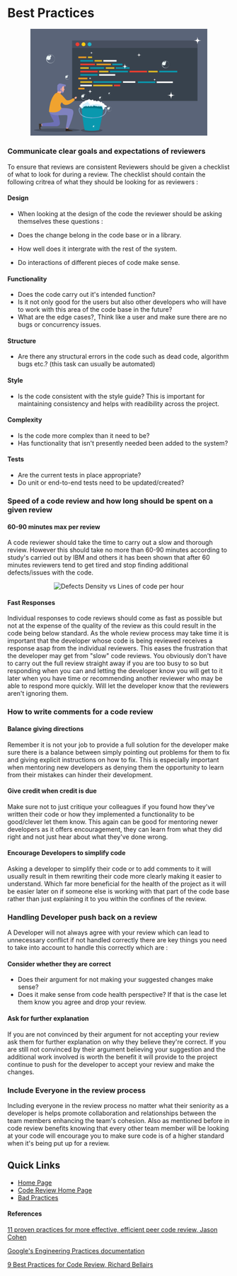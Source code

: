 # Best Practices 

 <p align="center">
<img src="Images/cleancodereview.png" alt="Defects Density vs Lines of code per hour" width="400">
</p>

### Communicate clear goals and expectations of reviewers  
 To ensure that reviews are consistent Reviewers should be given a checklist of what to look for during a review. The checklist should contain the following critrea of what they should be looking for as reviewers :

 #### Design 
* When looking at the design of the code the reviewer should be asking themselves these questions :

 * Does the change belong in the code base or in a library.
 * How well does it intergrate with the rest of the system.
 * Do interactions of different pieces of code make sense.

 #### Functionality 
 * Does the code carry out it's intended function?
 * Is it not only good for the users but also other developers who will have to work with this area of the code base in the future?
 * What are the edge cases?, Think like a user and make sure there are no bugs or concurrency issues.

 #### Structure
* Are there any structural errors in the code such as dead code, algorithm bugs etc.? (this task can usually be automated)

 #### Style 
* Is the code consistent with the style guide? 
 This is important for maintaining consistency and helps with readibility across the project.

 #### Complexity 
* Is the code more complex than it need to be?
* Has functionality that isn't presently needed been added to the system?

 #### Tests 
* Are the current tests in place appropriate?
* Do unit or end-to-end tests need to be updated/created?


### Speed of a code review and how long should be spent on a given review
 
 #### 60-90 minutes max per review
 A code reviewer should take the time to carry out a slow and thorough review. However this should take no more than 60-90 minutes according to study's carried out by IBM and others it has been shown that after 60 minutes reviewers tend to get tired and stop finding additional defects/issues with the code.

 <p align="center">
<img src="Images/image002.png" alt="Defects Density vs Lines of code per hour" width="400">
</p>

 #### Fast Responses
 Individual responses to code reviews should come as fast as possible but not at the expense of the quality of the review as this could result in the code being below standard. As the whole review process may take time it is important that the developer whose code is being reviewed receives a response asap from the individual reviewers. This eases the frustration that the developer may get from "slow" code reviews. You obviously don't have to carry out the full review straight away if you are too busy to so but responding when you can and letting the developer know you will get to it later when you have time or recommending another reviewer who may be able to respond more quickly. Will let the developer know that the reviewers aren't ignoring them.

### How to write comments for a code review
  
  #### Balance giving directions
  Remember it is not your job to provide a full solution for the developer make sure there is a balance between simply pointing out problems for them to fix and giving explicit instructions on how to fix. This is especially important when mentoring new developers as denying them the opportunity to learn from their mistakes can hinder their development.

  #### Give credit when credit is due
  Make sure not to just critique your colleagues if you found how they've written their code or how they implemented a functionality to be good/clever let them know. This again can be good for mentoring newer developers as it offers encouragement, they can learn from what they did right and not just hear about what they've done wrong.

  #### Encourage Developers to simplify code
  Asking a developer to simplify their code or to add comments to it will usually result in them rewriting their code more clearly making it easier to understand. Which far more beneficial for the health of the project as it will be easier later on if someone else is working with that part of the code base rather than just explaining it to you within the confines of the review.


### Handling Developer push back on a review
A Developer will not always agree with your review which can lead to unnecessary conflict if not handled correctly there are key things you need to take into account to handle this correctly which are :

 #### Consider whether they are correct
  * Does their argument for not making your suggested changes make sense?
  * Does it make sense from code health perspective?
  If that is the case let them know you agree and drop your review.

 #### Ask for further explanation  
 If you are not convinced by their argument for not accepting your review ask them for further explanation on why they believe they're correct. If you are still not convinced by their argument believing your suggestion and the additional work involved is worth the benefit it will provide to the project continue to push for the developer to accept your review and make the changes.

### Include Everyone in the review process
Including everyone in the review process no matter what their seniority as a developer is helps promote collaboration and relationships between the team members enhancing the team's cohesion. Also as mentioned before in code review benefits knowing that every other team member will be looking at your code will encourage you to make sure code is of a higher standard when it's being put up for a review.


 ## Quick Links
  * [Home Page](../README.md)
  * [Code Review Home Page](./CodeReviews.md)
  * [Bad Practices](./CRBP.md)
  



#### References

[11 proven practices for more effective, efficient peer code review, Jason Cohen](https://www.ibm.com/developerworks/rational/library/11-proven-practices-for-peer-review/)

[Google's Engineering Practices documentation](https://google.github.io/eng-practices/review/)

[9 Best Practices for Code Review, Richard Bellairs](https://www.perforce.com/blog/qac/9-best-practices-for-code-review)
